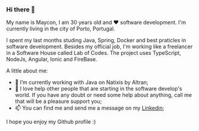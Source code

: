 ### Hi there 👋

My name is Maycon, I am 30 years old and :heart: software development. I'm currently living in the city of Porto, Portugal.

I spent my last months studing Java, Spring, Docker and best praticles in software development. Besides my official job, I'm working like a freelancer in a Software House called Lab of Codes. The project uses TypeScript, NodeJs, Angular, Ionic and FireBase.

A little about me:

- 🔭 I’m currently working with Java on Natixis by Altran;
- 🌱 I love help other people that are starting in the software develop's world. If you have any doubt or need some help about anything, call me that will be a pleasure support you;
- 📫 You can find me and send me a message on my [Linkedin](https://www.linkedin.com/in/maycon-de-souza-485114164/);  

I hope you enjoy my Github profile :)
